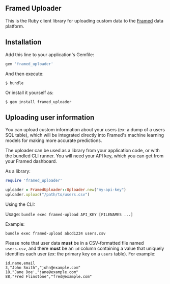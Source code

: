 ## Framed Uploader

This is the Ruby client library for uploading custom data to the [Framed](http://framed.io/) data platform.

## Installation

Add this line to your application's Gemfile:

```ruby
gem 'framed_uploader'
```

And then execute:

    $ bundle

Or install it yourself as:

    $ gem install framed_uploader

## Uploading user information

You can upload custom information about your users (ex: a dump of a users SQL table), which will be integrated
directly into Framed's machine learning models for making more accurate predictions.

The uploader can be used as a library from your application code, or with the bundled CLI runner.
You will need your API key, which you can get from your Framed dashboard.

As a library:

```ruby
require 'framed_uploader'

uploader = FramedUploader::Uploader.new("my-api-key")
uploader.upload("/path/to/users.csv")
```

Using the CLI:

Usage: `bundle exec framed-upload API_KEY [FILENAMES ...]`

Example:

```
bundle exec framed-upload abcd1234 users.csv
```

Please note that user data **must** be in a CSV-formatted file named `users.csv`, and there **must** be an
`id` column containing a value that uniquely identifies each user (ex: the primary key on a `users` table).
For example:

```
id,name,email
3,"John Smith","john@example.com"
18,"Jane Doe',"jane@example.com"
88,"Fred Flinstone","fred@example.com"
```
